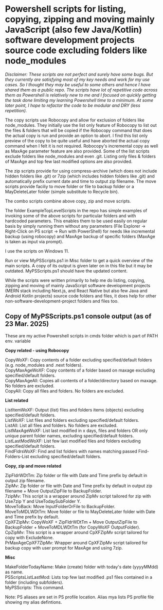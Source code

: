 Powershell scripts for listing, copying, zipping and moving mainly JavaScript (also few Java/Kotlin) software development projects source code excluding folders like node_modules
===========

*Disclaimer: These scripts are not perfect and surely have some bugs. But they currently are satisfying most of my key needs and work for my use cases. So I thought they may be useful to some others and hence I have shared them as a public repo. The scripts have lot of repetitive code across them as Powershell is relatively new to me and I focused on quickly getting the task done limiting my learning Powershell time to a minimum. At some later point, I hope to refactor the code to be modular and DRY (less repetition).*

The copy scripts use Robocopy and allow for exclusion of folders like node_modules. They initially use the list only feature of Robocopy to list out the files & folders that will be copied if the Robocopy command that does the actual copy is run and provide an option to abort. I find this list only preview of the copy to be quite useful and have aborted the actual copy command when I felt it is not required. Robocopy's incremental copy as well as MaxAge parameter feature are also provided. Some of the list scripts exclude folders like node_modules and even .git. Listing only files & folders of MaxAge and top few last modified options are also provided.  

The zip scripts provide for using compress-archive (which does not include hidden folders like .git) or 7zip (which includes hidden folders like .git) and automatically prefix current date and time to output zip filename. The move scripts provide faciliy to move folder or file to backup folder or a MayDeleteLater folder (simple substitute to Recycle bin).  

The combo scripts combine above copy, zip and move scripts.  

The folder ExampleTopLevelScripts in the repo has simple examples of invoking some of the above scripts for particular folders and with hardcoded parameters. This enables them to be used easily on regular basis by simply running them without any parameters (File Explorer -> Right-Click on PS script -> Run with PowerShell) for needs like incremental backup (using robocopy) and MaxAge backup of specific folders (MaxAge is taken as input via prompt).

I use the scripts on Windows 11.
 
Run or view MyPSScripts.ps1 in Misc folder to get a quick overview of the main scripts. A copy of its output is given
later on in this file but it may be outdated. MyPSScripts.ps1 should have the updated content.

While the scripts were written primarily to help me do listing, copying, zipping and moving of mainly JavaScript software development projects 
(MERN stack including Next.js, and React Native but also few Java and Android Kotlin projects) source code folders and files, it does help for other non-software-development-project folders and files too.

Copy of MyPSScripts.ps1 console output (as of 23 Mar. 2025)
----------------------------------------------------------

These are my active Powershell scripts in cmds folder which is part of PATH env. variable

**Copy related - using Robocopy**

CopyWoXF: Copy contents of a folder excluding specified/default folders (e.g. node_modules and .next folders).  
CopyMaxAgeWoXF: Copy contents of a folder based on maxage excluding specified/default folders.  
CopyMaxAgeAll: Copies all contents of a folder/directory based on maxage. No folders are excluded.  
CopyAll: Copy all files and folders. No folders are excluded.  

**List related**

ListItemWoXF: Output (list) files and folders items (objects) excluding specified/default folders.  
ListWoXF: List files and folders excluding specified/default folders.  
ListAll: List all files and folders. No folders are excluded.  
ListMaxAgeWoXF: List last modified in x days, files and folders OR only unique parent folder names, excluding specified/default folders.  
ListLastModWoXF: List few last modified files and folders excluding specified/default folders.  
FindFldrsWoXF: Find and list folders with names matching passed Find-Folders-List excluding specified/default folders.  

**Copy, zip and move related**

ZipFldrWDtTm: Zip folder or file with Date and Time prefix by default in output zip filename.  
ZipMv: Zip folder or file with Date and Time prefix by default in output zip filename + Move OutputZipFile to BackupFolder.  
7zipMv: This script is a wrapper around ZipMv script tailored for zip with Use7zip Y and UseTodaySubFolder Y.  
MoveToBack: Move InputFolderOrFile to BackupFolder.  
MoveToMDLWDtTm: Move folder or file to MayDeleteLater folder with Date and Time prefix by default.  
CpXFZipMv: CopyWoXF + ZipFldrWDtTm + Move OutputZipFile to BackupFolder + MoveToMDLWDtTm (for CopyWoXF OutputFolder).  
CpZipMv: This script is a wrapper around CpXFZipMv script tailored for copy with ExcludeNone.  
PrMaxAgeCpXF7ZipMv: Wrapper around CpXFZipMv script tailored for backup copy with user prompt for MaxAge and using 7zip.  

**Misc**

MakeFolderTodayName: Make (create) folder with today's date (yyyyMMdd) as name.  
PSScriptsListLastMod: Lists top few last modified .ps1 files contained in a folder (including subfolders).  
MyPSScripts: This command.  

Note: PS aliases are set in PS profile location. Alias mya lists PS profile file showing my alias defintions.  